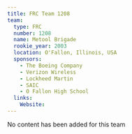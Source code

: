 ```yaml
---
title: FRC Team 1208
team:
  type: FRC
  number: 1208
  name: Metool Brigade
  rookie_year: 2003
  location: O'Fallon, Illinois, USA
  sponsors:
    - The Boeing Company
    - Verizon Wireless
    - Lockheed Martin
    - SAIC
    - O Fallon High School
  links:
    Website: 
---
```

No content has been added for this team